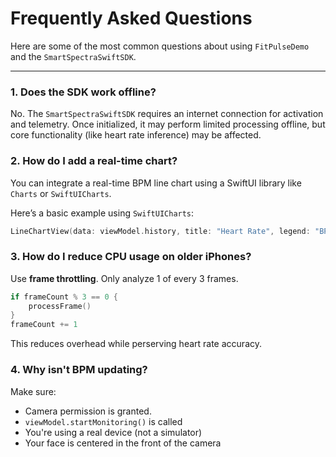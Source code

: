 # Frequently Asked Questions

Here are some of the most common questions about using `FitPulseDemo` and the `SmartSpectraSwiftSDK`.

---

### 1. **Does the SDK work offline?**

No. The `SmartSpectraSwiftSDK` requires an internet connection for activation and telemetry. Once initialized, it may perform limited processing offline, but core functionality (like heart rate inference) may be affected.


### 2. **How do I add a real-time chart?**

You can integrate a real-time BPM line chart using a SwiftUI library like `Charts` or `SwiftUICharts`.

Here’s a basic example using `SwiftUICharts`:

```swift
LineChartView(data: viewModel.history, title: "Heart Rate", legend: "BPM")
```

### 3. **How do I reduce CPU usage on older iPhones?**
Use **frame throttling**. Only analyze 1 of every 3 frames.

```swift
if frameCount % 3 == 0 {
    processFrame()
}
frameCount += 1
```
This reduces overhead while perserving heart rate accuracy.


### 4. **Why isn't BPM updating?**

Make sure:
- Camera permission is granted.
- `viewModel.startMonitoring()` is called
- You're using a real device (not a simulator)
- Your face is centered in the front of the camera